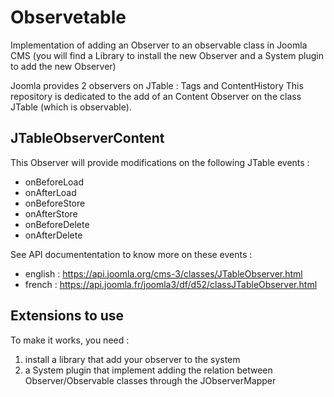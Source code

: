 # Observetable
Implementation of adding an Observer to an observable class in Joomla CMS (you will find a Library to install the new Observer and a System plugin to add the new Observer)

Joomla provides 2 observers on JTable : Tags and ContentHistory
This repository is dedicated to the add of an Content Observer on the class JTable (which is observable).

## JTableObserverContent
This Observer will provide modifications on the following JTable events :
* onBeforeLoad
* onAfterLoad
* onBeforeStore
* onAfterStore
* onBeforeDelete
* onAfterDelete

See API documententation to know more on these events :
* english : https://api.joomla.org/cms-3/classes/JTableObserver.html
* french : https://api.joomla.fr/joomla3/df/d52/classJTableObserver.html

## Extensions to use
To make it works, you need :
1. install a library that add your observer to the system
2. a System plugin that implement adding the relation between Observer/Observable classes through the JObserverMapper

